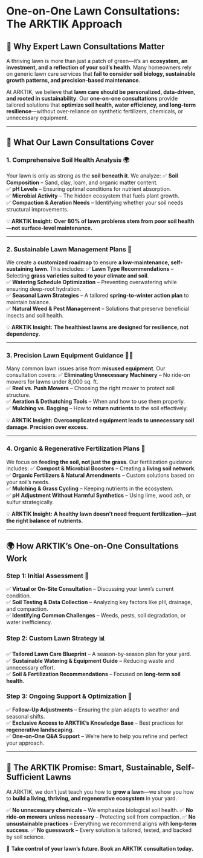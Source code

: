 # One-on-One Lawn Consultations: The ARKTIK Approach

## 🌱 **Why Expert Lawn Consultations Matter**
A thriving lawn is more than just a patch of green—it’s an **ecosystem, an investment, and a reflection of your soil’s health**. Many homeowners rely on generic lawn care services that **fail to consider soil biology, sustainable growth patterns, and precision-based maintenance**. 

At ARKTIK, we believe that **lawn care should be personalized, data-driven, and rooted in sustainability**. Our **one-on-one consultations** provide tailored solutions that **optimize soil health, water efficiency, and long-term resilience**—without over-reliance on synthetic fertilizers, chemicals, or unnecessary equipment.

---

## 🏡 **What Our Lawn Consultations Cover**

### **1. Comprehensive Soil Health Analysis** 🌍
Your lawn is only as strong as the **soil beneath it**. We analyze:
✅ **Soil Composition** – Sand, clay, loam, and organic matter content.  
✅ **pH Levels** – Ensuring optimal conditions for nutrient absorption.  
✅ **Microbial Activity** – The hidden ecosystem that fuels plant growth.  
✅ **Compaction & Aeration Needs** – Identifying whether your soil needs structural improvements.

💡 **ARKTIK Insight:** **Over 80% of lawn problems stem from poor soil health—not surface-level maintenance.**

---

### **2. Sustainable Lawn Management Plans** 🌾
We create a **customized roadmap** to ensure **a low-maintenance, self-sustaining lawn**. This includes:
✅ **Lawn Type Recommendations** – Selecting **grass varieties suited to your climate and soil**.  
✅ **Watering Schedule Optimization** – Preventing overwatering while ensuring deep-root hydration.  
✅ **Seasonal Lawn Strategies** – A tailored **spring-to-winter action plan** to maintain balance.  
✅ **Natural Weed & Pest Management** – Solutions that preserve beneficial insects and soil health.

💡 **ARKTIK Insight:** **The healthiest lawns are designed for resilience, not dependency.**

---

### **3. Precision Lawn Equipment Guidance** 🚫🤖
Many common lawn issues arise from **misused equipment**. Our consultation covers:
✅ **Eliminating Unnecessary Machinery** – No ride-on mowers for lawns under 8,000 sq. ft.  
✅ **Reel vs. Push Mowers** – Choosing the right mower to protect soil structure.  
✅ **Aeration & Dethatching Tools** – When and how to use them properly.  
✅ **Mulching vs. Bagging** – How to **return nutrients** to the soil effectively.

💡 **ARKTIK Insight:** **Overcomplicated equipment leads to unnecessary soil damage. Precision over excess.**

---

### **4. Organic & Regenerative Fertilization Plans** 🌿
We focus on **feeding the soil, not just the grass**. Our fertilization guidance includes:
✅ **Compost & Microbial Boosters** – Creating a **living soil network**.  
✅ **Organic Fertilizers & Natural Amendments** – Custom solutions based on your soil’s needs.  
✅ **Mulching & Grass Cycling** – Keeping nutrients in the ecosystem.  
✅ **pH Adjustment Without Harmful Synthetics** – Using lime, wood ash, or sulfur strategically.

💡 **ARKTIK Insight:** **A healthy lawn doesn’t need frequent fertilization—just the right balance of nutrients.**

---

## 🌍 **How ARKTIK’s One-on-One Consultations Work**

### **Step 1: Initial Assessment** 📝
✅ **Virtual or On-Site Consultation** – Discussing your lawn’s current condition.  
✅ **Soil Testing & Data Collection** – Analyzing key factors like pH, drainage, and compaction.  
✅ **Identifying Common Challenges** – Weeds, pests, soil degradation, or water inefficiency.  

### **Step 2: Custom Lawn Strategy** 📊
✅ **Tailored Lawn Care Blueprint** – A season-by-season plan for your yard.  
✅ **Sustainable Watering & Equipment Guide** – Reducing waste and unnecessary effort.  
✅ **Soil & Fertilization Recommendations** – Focused on **long-term soil health**.

### **Step 3: Ongoing Support & Optimization** 🔄
✅ **Follow-Up Adjustments** – Ensuring the plan adapts to weather and seasonal shifts.  
✅ **Exclusive Access to ARKTIK’s Knowledge Base** – Best practices for **regenerative landscaping**.  
✅ **One-on-One Q&A Support** – We’re here to help you refine and perfect your approach.

---

## 🌱 **The ARKTIK Promise: Smart, Sustainable, Self-Sufficient Lawns**
At ARKTIK, we don’t just teach you how to **grow a lawn**—we show you how to **build a living, thriving, and regenerative ecosystem** in your yard. 

✅ **No unnecessary chemicals** – We emphasize biological soil health.
✅ **No ride-on mowers unless necessary** – Protecting soil from compaction.
✅ **No unsustainable practices** – Everything we recommend aligns with **long-term success**.
✅ **No guesswork** – Every solution is tailored, tested, and backed by soil science.

🌿 **Take control of your lawn’s future. Book an ARKTIK consultation today.**


